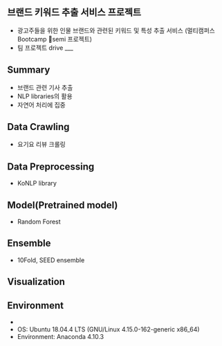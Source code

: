 
## 브랜드 키워드 추출 서비스 프로젝트 

- 광고주들을 위한 인물 브랜드와 관련된 키워드 및 특성 추출 서비스 (멀티캠퍼스 Bootcamp semi 프로젝트)
- 팀 프로젝트 drive ___

## Summary
- 브랜드 관련 기사 추출
- NLP libraries의 활용
- 자연어 처리에 집중 

## Data Crawling
- 요기요 리뷰 크롤링

## Data Preprocessing 
- KoNLP library

## Model(Pretrained model)
- Random Forest

## Ensemble 
- 10Fold, SEED ensemble

## Visualization 

## Environment
-
- OS: Ubuntu 18.04.4 LTS (GNU/Linux 4.15.0-162-generic x86_64)
- Environment: Anaconda 4.10.3
